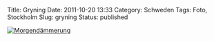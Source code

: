 Title: Gryning
Date: 2011-10-20 13:33
Category: Schweden
Tags: Foto, Stockholm
Slug: gryning
Status: published

[![Morgendämmerung](/pic/morgonsoledsv_s.jpg "Morgendämmerung")](/pic/morgonsoledsv_l.jpg)

